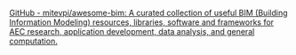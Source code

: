 
[GitHub - mitevpi/awesome-bim: A curated collection of useful BIM (Building Information Modeling) resources, libraries, software and frameworks for AEC research, application development, data analysis, and general computation.](https://github.com/mitevpi/awesome-bim)
